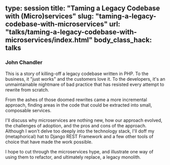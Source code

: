 type: session
title: "Taming a Legacy Codebase with (Micro)services"
slug: "taming-a-legacy-codebase-with-microservices"
url: "talks/taming-a-legacy-codebase-with-microservices/index.html"
body_class_hack: talks
---

### John Chandler

This is a story of killing-off a legacy codebase written in PHP. To the business, it "just works" and the customers love it. To the developers, it's an unmaintainable nightmare of bad practice that has resisted every attempt to rewrite from scratch.

From the ashes of those doomed rewrites came a more incremental approach, finding areas in the code that could be extracted into small, composable services.

I'll discuss why microservices are nothing new, how our approach evolved, the challenges of adoption, and the pros and cons of the approach. Although I won't delve too deeply into the technology stack, I'll doff my (metaphorical) hat to Django REST Framework and a few other tools of choice that have made the work possible.

I hope to cut through the microservices hype, and illustrate one way of using them to refactor, and ultimately replace, a legacy monolith.